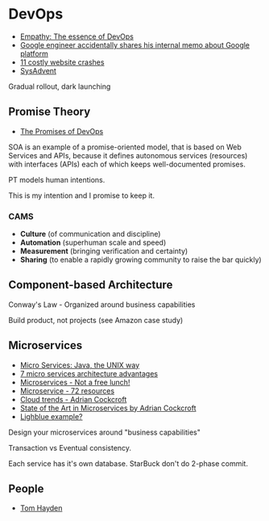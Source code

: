 # DevOps

* [Empathy: The essence of DevOps](http://blog.ingineering.it/post/72964480807/empathy-the-essence-of-devops)
* [Google engineer accidentally shares his internal memo about Google platform](http://siliconangle.com/furrier/2011/10/12/google-engineer-accidently-shares-his-internal-memo-about-google-platform/)
* [11 costly website crashes](http://blog.smartbear.com/web-performance/11-costly-website-crashes-application-performance-bloopers/?imm_mid=0cb5e9&cmp=em-webops-na-na-newsltr_20150123)
* [SysAdvent](http://sysadvent.blogspot.sg/)

Gradual rollout, dark launching

## Promise Theory

* [The Promises of DevOps](http://markburgess.org/blog_devops.html)

SOA is an example of a promise-oriented model, that is based on Web Services and APIs, because it defines autonomous services (resources) with interfaces (APIs) each of which keeps well-documented promises.

PT models human intentions.

This is my intention and I promise to keep it.

### CAMS

* **Culture** (of communication and discipline)
* **Automation** (superhuman scale and speed)
* **Measurement** (bringing verification and certainty)
* **Sharing** (to enable a rapidly growing community to raise the bar quickly)


## Component-based Architecture

Conway's Law - Organized around business capabilities

Build product, not projects (see Amazon case study)

## Microservices

* [Micro Services: Java, the UNIX way](http://www.infoq.com/presentations/Micro-Services)
* [7 micro services architecture advantages](http://eugenedvorkin.com/seven-micro-services-architecture-advantages/)
* [Microservices - Not a free lunch!](http://highscalability.com/blog/2014/4/8/microservices-not-a-free-lunch.html)
* [Microservice - 72 resources](http://blog.arkency.com/2014/07/microservices-72-resources/)
* [Cloud trends - Adrian Cockcroft](https://www.youtube.com/watch?v=VaFktjlLp5M)
* [State of the Art in Microservices by Adrian Cockcroft](https://www.youtube.com/watch?v=nMTaS07i3jk)
* [Lighblue example?](https://github.com/lightblue-platform/lightblue)

Design your microservices around "business capabilities"

Transaction vs Eventual consistency.

Each service has it's own database. StarBuck don't do 2-phase commit.

## People

* [Tom Hayden](http://tomhayden3.com/)